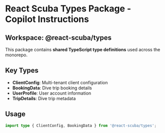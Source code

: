 # React Scuba Types Package - Copilot Instructions

## Workspace: @react-scuba/types

This package contains **shared TypeScript type definitions** used across the monorepo.

## Key Types
- **ClientConfig**: Multi-tenant client configuration
- **BookingData**: Dive trip booking details
- **UserProfile**: User account information
- **TripDetails**: Dive trip metadata

## Usage
```typescript
import type { ClientConfig, BookingData } from '@react-scuba/types';
```
